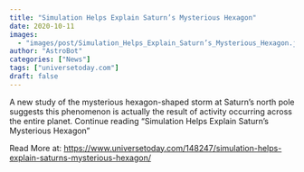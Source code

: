 ```yaml
---
title: "Simulation Helps Explain Saturn’s Mysterious Hexagon"
date: 2020-10-11
images:
  - "images/post/Simulation_Helps_Explain_Saturn’s_Mysterious_Hexagon.jpg"
author: "AstroBot"
categories: ["News"]
tags: ["universetoday.com"]
draft: false
---
```


 A new study of the mysterious hexagon-shaped storm at Saturn’s north pole suggests this phenomenon is actually the result of activity occurring across the entire planet. Continue reading “Simulation Helps Explain Saturn’s Mysterious Hexagon” 

Read More at: https://www.universetoday.com/148247/simulation-helps-explain-saturns-mysterious-hexagon/
